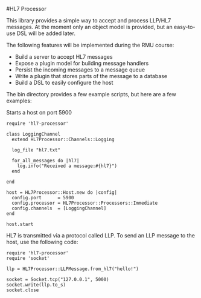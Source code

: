 #HL7 Processor

This library provides a simple way to accept and process LLP/HL7 messages.
At the moment only an object model is provided, but an easy-to-use DSL will be added later.

The following features will be implemented during the RMU course:

* Build a server to accept HL7 messages
* Expose a plugin model for building message handlers
* Persist the incoming messages to a message queue
* Write a plugin that stores parts of the message to a database
* Build a DSL to easily configure the host

The bin directory provides a few example scripts, but here are a few examples:

Starts a host on port 5900

    require 'hl7-processor'

    class LoggingChannel
      extend HL7Processor::Channels::Logging

      log_file "hl7.txt"

      for_all_messages do |hl7|
        log.info("Received a message:#{hl7}")
      end

    end

    host = HL7Processor::Host.new do |config|
      config.port      = 5900
      config.processor = HL7Processor::Processors::Immediate
      config.channels  = [LoggingChannel]
    end

    host.start

HL7 is transmitted via a protocol called LLP. To send an LLP message to the
host, use the following code:

    require 'hl7-processor'
    require 'socket'

    llp = HL7Processor::LLPMessage.from_hl7("hello!")

    socket = Socket.tcp("127.0.0.1", 5000)
    socket.write(llp.to_s)
    socket.close
  
